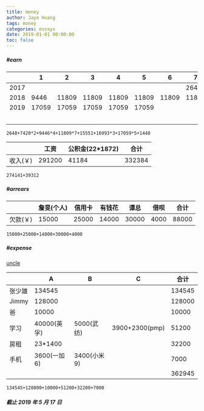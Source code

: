 ```yaml
---
title: money
author: Jaye Huang
tags: money
categories: essays
date: 2019-01-01 00:00:00
toc: false
---
```


##### #earn

|      | 1     | 2     | 3     | 4     | 5     | 6     | 7     | 8     | 9      | 10    | 11    | 12     |
| ---- | ----- | ----- | ----- | ----- | ----- | ----- | ----- | ----- | ------ | ----- | ----- | ------ |
| 2017 |       |       |       |       |       |       | 2648  | 7420  | 7420   | 9446  | 9446  | 9446   |
| 2018 | 9446  | 11809 | 11809 | 11809 | 11809 | 11809 | 11809 | 11801 | 15551  | 16993 | 16993 | 16993  |
| 2019 | 17059 | 17059 | 17059 | 17059 | 17059 |       |       |       |        |       |       |        |
|      |       |       |       |       |       |       |       |       | (补贴) | 1440  | 合计  | 291200 |

`2648+7420*2+9446*4+11809*7+15551+16993*3+17059*5+1440`

|          | 工资   | 公积金(22\*1872) | 合计   |
| -------- | ------ | ---------------- | ------ |
| 收入(￥) | 291200 | 41184            | 332384 |

`274141+39312`

##### #arrears

|          | 詹旻(个人) | 信用卡 | 有钱花 | 谭总  | 借呗 | 合计  |
| -------- | ---------- | ------ | ------ | ----- | ---- | ----- |
| 欠款(￥) | 15000      | 25000  | 14000  | 30000 | 4000 | 88000 |

`15000+25000+14000+30000+4000`

##### #expense

[uncle](/2019/01/01/essays-uncle/)

|        | A            | B            | C              | 合计   |
| ------ | ------------ | ------------ | -------------- | ------ |
| 张少雄 | 134545       |              |                | 134545 |
| Jimmy  | 128000       |              |                | 128000 |
| 爸     | 10000        |              |                | 10000  |
| 学习   | 40000(英孚)  | 5000(武纺)   | 3900+2300(pmp) | 51200  |
| 房租   | 23\*1400     |              |                | 32200  |
| 手机   | 3600(一加 6) | 3400(小米 9) |                | 7000   |
|        |              |              |                | 362945 |

`134545+128000+10000+51200+32200+7000`

##### _截止 2019 年 5 月 17 日_
